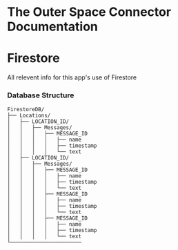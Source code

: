 # The Outer Space Connector Documentation

# Firestore
All relevent info for this app's use of Firestore
### Database Structure

```
FirestoreDB/
├── Locations/
│   ├── LOCATION_ID/
│   │   ├── Messages/
│   │   │   ├── MESSAGE_ID
│   │   │   │   ├── name
│   │   │   │   ├── timestamp
│   │   │   │   └── text
│   ├── LOCATION_ID/
│   │   ├── Messages/
│   │   │   ├── MESSAGE_ID
│   │   │   │   ├── name
│   │   │   │   ├── timestamp
│   │   │   │   └── text
│   │   │   ├── MESSAGE_ID
│   │   │   │   ├── name
│   │   │   │   ├── timestamp
│   │   │   │   └── text
│   │   │   ├── MESSAGE_ID
│   │   │   │   ├── name
│   │   │   │   ├── timestamp
│   │   │   │   └── text
└───────────────────────
```